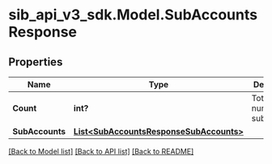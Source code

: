# sib_api_v3_sdk.Model.SubAccountsResponse
## Properties

Name | Type | Description | Notes
------------ | ------------- | ------------- | -------------
**Count** | **int?** | Total number of subaccounts | [optional] 
**SubAccounts** | [**List&lt;SubAccountsResponseSubAccounts&gt;**](SubAccountsResponseSubAccounts.md) |  | [optional] 

[[Back to Model list]](../README.md#documentation-for-models) [[Back to API list]](../README.md#documentation-for-api-endpoints) [[Back to README]](../README.md)

